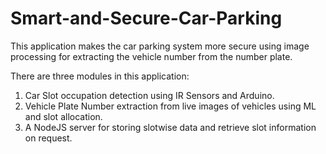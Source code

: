 # Smart-and-Secure-Car-Parking
This application makes the car parking system more secure using image processing for extracting the vehicle number from the number plate.

There are three modules in this application:
1. Car Slot occupation detection using IR Sensors and Arduino.
2. Vehicle Plate Number extraction from live images of vehicles using ML and slot allocation.
3. A NodeJS server for storing slotwise data and retrieve slot information on request.
